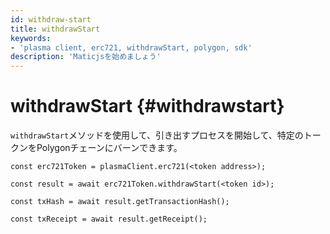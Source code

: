 ```yaml
---
id: withdraw-start
title: withdrawStart
keywords:
- 'plasma client, erc721, withdrawStart, polygon, sdk'
description: 'Maticjsを始めましょう'
---
```


# withdrawStart {#withdrawstart}

`withdrawStart`メソッドを使用して、引き出すプロセスを開始して、特定のトークンをPolygonチェーンにバーンできます。

```
const erc721Token = plasmaClient.erc721(<token address>);

const result = await erc721Token.withdrawStart(<token id>);

const txHash = await result.getTransactionHash();

const txReceipt = await result.getReceipt();

```
